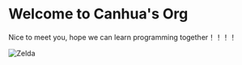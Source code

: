 # Welcome to Canhua's Org

Nice to meet you, hope we can learn programming together！！！！


![Zelda](https://i.imgur.com/IiOKPiQ.jpg)
